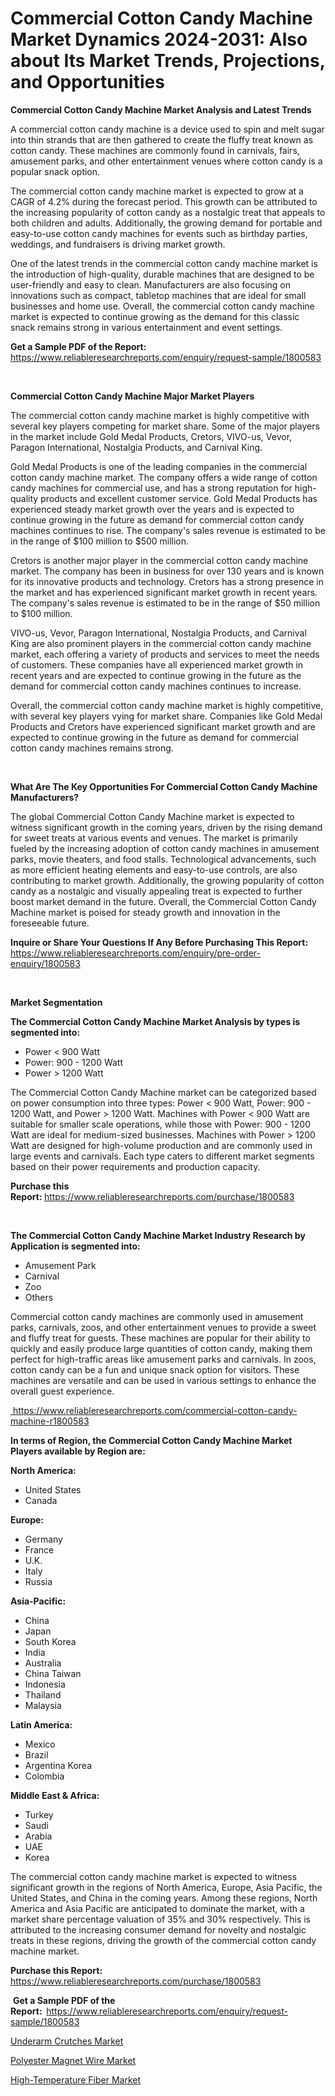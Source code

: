 <p><h1>Commercial Cotton Candy Machine Market Dynamics 2024-2031: Also about Its Market Trends, Projections, and Opportunities</h1></p><p><strong>Commercial Cotton Candy Machine Market Analysis and Latest Trends</strong></p>
<p><p>A commercial cotton candy machine is a device used to spin and melt sugar into thin strands that are then gathered to create the fluffy treat known as cotton candy. These machines are commonly found in carnivals, fairs, amusement parks, and other entertainment venues where cotton candy is a popular snack option.</p><p>The commercial cotton candy machine market is expected to grow at a CAGR of 4.2% during the forecast period. This growth can be attributed to the increasing popularity of cotton candy as a nostalgic treat that appeals to both children and adults. Additionally, the growing demand for portable and easy-to-use cotton candy machines for events such as birthday parties, weddings, and fundraisers is driving market growth.</p><p>One of the latest trends in the commercial cotton candy machine market is the introduction of high-quality, durable machines that are designed to be user-friendly and easy to clean. Manufacturers are also focusing on innovations such as compact, tabletop machines that are ideal for small businesses and home use. Overall, the commercial cotton candy machine market is expected to continue growing as the demand for this classic snack remains strong in various entertainment and event settings.</p></p>
<p><strong>Get a Sample PDF of the Report:&nbsp;</strong> <a href="https://www.reliableresearchreports.com/enquiry/request-sample/1800583">https://www.reliableresearchreports.com/enquiry/request-sample/1800583</a></p>
<p>&nbsp;</p>
<p><strong>Commercial Cotton Candy Machine Major Market Players</strong></p>
<p><p>The commercial cotton candy machine market is highly competitive with several key players competing for market share. Some of the major players in the market include Gold Medal Products, Cretors, VIVO-us, Vevor, Paragon International, Nostalgia Products, and Carnival King.</p><p>Gold Medal Products is one of the leading companies in the commercial cotton candy machine market. The company offers a wide range of cotton candy machines for commercial use, and has a strong reputation for high-quality products and excellent customer service. Gold Medal Products has experienced steady market growth over the years and is expected to continue growing in the future as demand for commercial cotton candy machines continues to rise. The company's sales revenue is estimated to be in the range of $100 million to $500 million.</p><p>Cretors is another major player in the commercial cotton candy machine market. The company has been in business for over 130 years and is known for its innovative products and technology. Cretors has a strong presence in the market and has experienced significant market growth in recent years. The company's sales revenue is estimated to be in the range of $50 million to $100 million.</p><p>VIVO-us, Vevor, Paragon International, Nostalgia Products, and Carnival King are also prominent players in the commercial cotton candy machine market, each offering a variety of products and services to meet the needs of customers. These companies have all experienced market growth in recent years and are expected to continue growing in the future as the demand for commercial cotton candy machines continues to increase.</p><p>Overall, the commercial cotton candy machine market is highly competitive, with several key players vying for market share. Companies like Gold Medal Products and Cretors have experienced significant market growth and are expected to continue growing in the future as demand for commercial cotton candy machines remains strong.</p></p>
<p>&nbsp;</p>
<p><strong>What Are The Key Opportunities For Commercial Cotton Candy Machine Manufacturers?</strong></p>
<p><p>The global Commercial Cotton Candy Machine market is expected to witness significant growth in the coming years, driven by the rising demand for sweet treats at various events and venues. The market is primarily fueled by the increasing adoption of cotton candy machines in amusement parks, movie theaters, and food stalls. Technological advancements, such as more efficient heating elements and easy-to-use controls, are also contributing to market growth. Additionally, the growing popularity of cotton candy as a nostalgic and visually appealing treat is expected to further boost market demand in the future. Overall, the Commercial Cotton Candy Machine market is poised for steady growth and innovation in the foreseeable future.</p></p>
<p><strong>Inquire or Share Your Questions If Any Before Purchasing This Report:</strong> <a href="https://www.reliableresearchreports.com/enquiry/pre-order-enquiry/1800583">https://www.reliableresearchreports.com/enquiry/pre-order-enquiry/1800583</a></p>
<p>&nbsp;</p>
<p><strong>Market Segmentation</strong></p>
<p><strong>The Commercial Cotton Candy Machine Market Analysis by types is segmented into:</strong></p>
<p><ul><li>Power < 900 Watt</li><li>Power: 900 - 1200 Watt</li><li>Power > 1200 Watt</li></ul></p>
<p><p>The Commercial Cotton Candy Machine market can be categorized based on power consumption into three types: Power < 900 Watt, Power: 900 - 1200 Watt, and Power > 1200 Watt. Machines with Power < 900 Watt are suitable for smaller scale operations, while those with Power: 900 - 1200 Watt are ideal for medium-sized businesses. Machines with Power > 1200 Watt are designed for high-volume production and are commonly used in large events and carnivals. Each type caters to different market segments based on their power requirements and production capacity.</p></p>
<p><strong>Purchase this Report:&nbsp;</strong><a href="https://www.reliableresearchreports.com/purchase/1800583">https://www.reliableresearchreports.com/purchase/1800583</a></p>
<p>&nbsp;</p>
<p><strong>The Commercial Cotton Candy Machine Market Industry Research by Application is segmented into:</strong></p>
<p><ul><li>Amusement Park</li><li>Carnival</li><li>Zoo</li><li>Others</li></ul></p>
<p><p>Commercial cotton candy machines are commonly used in amusement parks, carnivals, zoos, and other entertainment venues to provide a sweet and fluffy treat for guests. These machines are popular for their ability to quickly and easily produce large quantities of cotton candy, making them perfect for high-traffic areas like amusement parks and carnivals. In zoos, cotton candy can be a fun and unique snack option for visitors. These machines are versatile and can be used in various settings to enhance the overall guest experience.</p></p>
<p><a href="https://www.reliableresearchreports.com/commercial-cotton-candy-machine-r1800583">&nbsp;https://www.reliableresearchreports.com/commercial-cotton-candy-machine-r1800583</a></p>
<p><strong>In terms of Region, the Commercial Cotton Candy Machine Market Players available by Region are:</strong></p>
<p>
    <p> <strong> North America: </strong>
        <ul>
            <li>United States</li>
            <li>Canada</li>
        </ul>
        </p> 
    <p> <strong> Europe: </strong>
        <ul>
            <li>Germany</li>
            <li>France</li>
            <li>U.K.</li>
            <li>Italy</li>
            <li>Russia</li>
        </ul>
        </p> 
    <p> <strong> Asia-Pacific: </strong>
        <ul>
            <li>China</li>
            <li>Japan</li>
            <li>South Korea</li>
            <li>India</li>
            <li>Australia</li>
            <li>China Taiwan</li>
            <li>Indonesia</li>
            <li>Thailand</li>
            <li>Malaysia</li>
        </ul>
        </p> 
    <p> <strong> Latin America: </strong>
        <ul>
            <li>Mexico</li>
            <li>Brazil</li>
            <li>Argentina Korea</li>
            <li>Colombia</li>
        </ul>
        </p> 
    <p> <strong> Middle East & Africa: </strong>
        <ul>
            <li>Turkey</li>
            <li>Saudi</li>
            <li>Arabia</li>
            <li>UAE</li>
            <li>Korea</li>
        </ul>
    </p>
    </p>
<p><p>The commercial cotton candy machine market is expected to witness significant growth in the regions of North America, Europe, Asia Pacific, the United States, and China in the coming years. Among these regions, North America and Asia Pacific are anticipated to dominate the market, with a market share percentage valuation of 35% and 30% respectively. This is attributed to the increasing consumer demand for novelty and nostalgic treats in these regions, driving the growth of the commercial cotton candy machine market.</p></p>
<p><strong>Purchase this Report: </strong><a href="https://www.reliableresearchreports.com/purchase/1800583">https://www.reliableresearchreports.com/purchase/1800583</a></p>
<p>&nbsp;<strong>Get a Sample PDF of the Report:&nbsp;&nbsp;</strong><a href="https://www.reliableresearchreports.com/enquiry/request-sample/1800583">https://www.reliableresearchreports.com/enquiry/request-sample/1800583</a></p>
<p><strong></strong></p>
<p><p><a href="https://www.linkedin.com/pulse/underarm-crutches-market-size-trends-complete-industry-ht0me?trackingId=KD5J8uRM83CrwfR67KDLoQ%3D%3D">Underarm Crutches Market</a></p><p><a href="https://www.linkedin.com/pulse/polyester-magnet-wire-market-comprehensive-report-its-patof?trackingId=n39iCpzTjMaqAhVMYC%2BMzA%3D%3D">Polyester Magnet Wire Market</a></p><p><a href="https://www.linkedin.com/pulse/high-temperature-fiber-market-comprehensive-report-its-share-vbxuf?trackingId=E8vzFruKjULVF4kWFXMLvQ%3D%3D">High-Temperature Fiber Market</a></p></p>